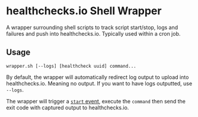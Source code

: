# healthchecks.io Shell Wrapper
A wrapper surrounding shell scripts to track script start/stop, logs and failures and push into healthchecks.io. Typically used within a cron job.

## Usage
`wrapper.sh [--logs] [healthcheck uuid] command...`

By default, the wrapper will automatically redirect log output to upload into healthchecks.io. Meaning no output. If you want to have logs outputted, use `--logs`.

The wrapper will trigger a [`start` event](https://healthchecks.io/docs/http_api/#start-uuid), execute the `command` then send the exit code with captured output to healthchecks.io.
